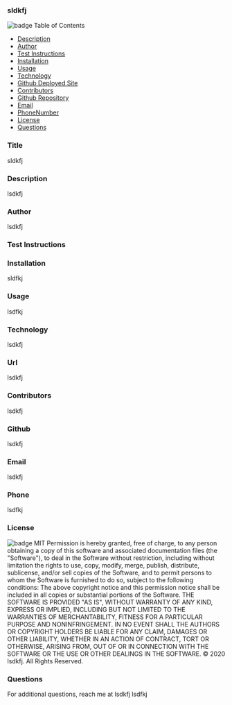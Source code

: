 ### sldkfj
  ![badge](https://img.shields.io/badge/MIT-License-<color>)
  Table of Contents
  * [Description](#description)
  * [Author](#author)
  * [Test Instructions](#testInstructions)
  * [Installation](#installation)
  * [Usage](#usage)
  * [Technology](#technology)
  * [Github Deployed Site](#homepage)
  * [Contributors](#contributors)
  * [Github Repository](#githubRepo)
  * [Email](#email)
  * [PhoneNumber](#phoneNumber)
  * [License](#license)
  * [Questions](#questions)
  
  ### Title
  sldkfj
  ### Description
  lsdkfj
  ### Author
  lsdkfj
  ### Test Instructions
  
  ### Installation
  sldfkj
  ### Usage
  lsdfkj
  ### Technology
  lsdkfj
  ### Url
  lsdkfj
  ### Contributors
  lsdkfj
   ### Github 
  lsdkfj
  ### Email
  lsdkfj
  ### Phone
  lsdfkj
  ### License
  ![badge](https://img.shields.io/badge/MIT-License-<color>)
  MIT
  Permission is hereby granted, free of charge, to any person obtaining a copy of this software and associated documentation files (the "Software"), to deal in the Software without restriction, including without limitation the rights to use, copy, modify, merge, publish, distribute, sublicense, and/or sell copies of the Software, and to permit persons to whom the Software is furnished to do so, subject to the following conditions: The above copyright notice and this permission notice shall be included in all copies or substantial portions of the Software.
  THE SOFTWARE IS PROVIDED "AS IS", WITHOUT WARRANTY OF ANY KIND, EXPRESS OR IMPLIED, INCLUDING BUT NOT LIMITED TO THE WARRANTIES OF MERCHANTABILITY, FITNESS FOR A PARTICULAR PURPOSE AND NONINFRINGEMENT. IN NO EVENT SHALL THE AUTHORS OR COPYRIGHT HOLDERS BE LIABLE FOR ANY CLAIM, DAMAGES OR OTHER LIABILITY, WHETHER IN AN ACTION OF CONTRACT, TORT OR OTHERWISE, ARISING FROM, OUT OF OR IN CONNECTION WITH THE SOFTWARE OR THE USE OR OTHER DEALINGS IN THE SOFTWARE.
  © 2020 lsdkfj.  All Rights Reserved.
  ### Questions
  For additional questions, reach me at lsdkfj lsdfkj
